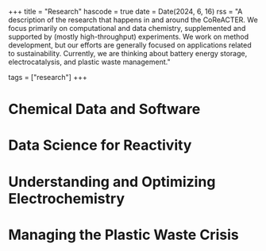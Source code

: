 +++
title = "Research"
hascode = true
date = Date(2024, 6, 16)
rss = "A description of the research that happens in and around the CoReACTER. We focus primarily on computational and data chemistry, supplemented and supported by (mostly high-throughput) experiments. We work on method development, but our efforts are generally focused on applications related to sustainability. Currently, we are thinking about battery energy storage, electrocatalysis, and plastic waste management."

tags = ["research"]
+++

# Chemical Data and Software

# Data Science for Reactivity

# Understanding and Optimizing Electrochemistry

# Managing the Plastic Waste Crisis
